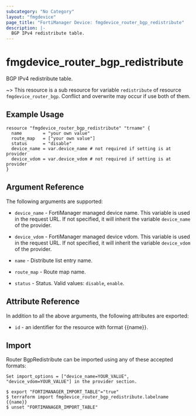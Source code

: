 ```yaml
---
subcategory: "No Category"
layout: "fmgdevice"
page_title: "FortiManager Device: fmgdevice_router_bgp_redistribute"
description: |-
  BGP IPv4 redistribute table.
---
```


# fmgdevice_router_bgp_redistribute
BGP IPv4 redistribute table.

~> This resource is a sub resource for variable `redistribute` of resource `fmgdevice_router_bgp`. Conflict and overwrite may occur if use both of them.



## Example Usage

```hcl
resource "fmgdevice_router_bgp_redistribute" "trname" {
  name        = "your own value"
  route_map   = ["your own value"]
  status      = "disable"
  device_name = var.device_name # not required if setting is at provider
  device_vdom = var.device_vdom # not required if setting is at provider
}
```

## Argument Reference


The following arguments are supported:

* `device_name` - FortiManager managed device name. This variable is used in the request URL. If not specified, it will inherit the variable `device_name` of the provider.
* `device_vdom` - FortiManager managed device vdom. This variable is used in the request URL. If not specified, it will inherit the variable `device_vdom` of the provider.

* `name` - Distribute list entry name.
* `route_map` - Route map name.
* `status` - Status. Valid values: `disable`, `enable`.



## Attribute Reference

In addition to all the above arguments, the following attributes are exported:
* `id` - an identifier for the resource with format {{name}}.

## Import

Router BgpRedistribute can be imported using any of these accepted formats:
```
Set import_options = ["device_name=YOUR_VALUE", "device_vdom=YOUR_VALUE"] in the provider section.

$ export "FORTIMANAGER_IMPORT_TABLE"="true"
$ terraform import fmgdevice_router_bgp_redistribute.labelname {{name}}
$ unset "FORTIMANAGER_IMPORT_TABLE"
```

